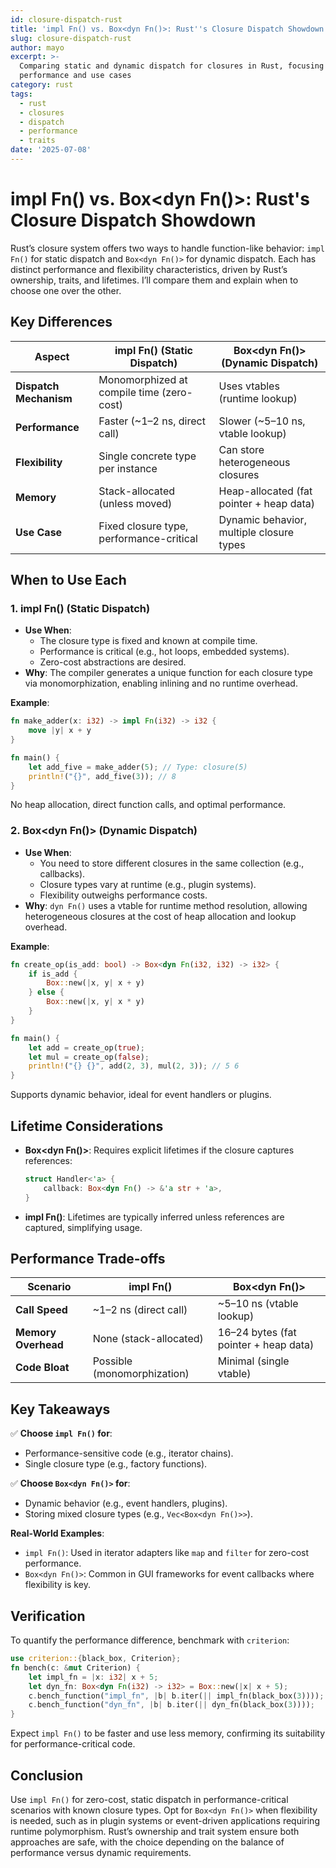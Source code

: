 ```yaml
---
id: closure-dispatch-rust
title: 'impl Fn() vs. Box<dyn Fn()>: Rust''s Closure Dispatch Showdown'
slug: closure-dispatch-rust
author: mayo
excerpt: >-
  Comparing static and dynamic dispatch for closures in Rust, focusing on
  performance and use cases
category: rust
tags:
  - rust
  - closures
  - dispatch
  - performance
  - traits
date: '2025-07-08'
---
```


# impl Fn() vs. Box<dyn Fn()>: Rust's Closure Dispatch Showdown

Rust’s closure system offers two ways to handle function-like behavior: `impl Fn()` for static dispatch and `Box<dyn Fn()>` for dynamic dispatch. Each has distinct performance and flexibility characteristics, driven by Rust’s ownership, traits, and lifetimes. I’ll compare them and explain when to choose one over the other.

## Key Differences

| **Aspect** | **impl Fn() (Static Dispatch)** | **Box<dyn Fn()> (Dynamic Dispatch)** |
|------------|--------------------------------|--------------------------------------|
| **Dispatch Mechanism** | Monomorphized at compile time (zero-cost) | Uses vtables (runtime lookup) |
| **Performance** | Faster (~1–2 ns, direct call) | Slower (~5–10 ns, vtable lookup) |
| **Flexibility** | Single concrete type per instance | Can store heterogeneous closures |
| **Memory** | Stack-allocated (unless moved) | Heap-allocated (fat pointer + heap data) |
| **Use Case** | Fixed closure type, performance-critical | Dynamic behavior, multiple closure types |

## When to Use Each

### 1. impl Fn() (Static Dispatch)
- **Use When**:
  - The closure type is fixed and known at compile time.
  - Performance is critical (e.g., hot loops, embedded systems).
  - Zero-cost abstractions are desired.
- **Why**: The compiler generates a unique function for each closure type via monomorphization, enabling inlining and no runtime overhead.

**Example**:
```rust
fn make_adder(x: i32) -> impl Fn(i32) -> i32 {
    move |y| x + y
}

fn main() {
    let add_five = make_adder(5); // Type: closure(5)
    println!("{}", add_five(3)); // 8
}
```

No heap allocation, direct function calls, and optimal performance.

### 2. Box<dyn Fn()> (Dynamic Dispatch)
- **Use When**:
  - You need to store different closures in the same collection (e.g., callbacks).
  - Closure types vary at runtime (e.g., plugin systems).
  - Flexibility outweighs performance costs.
- **Why**: `dyn Fn()` uses a vtable for runtime method resolution, allowing heterogeneous closures at the cost of heap allocation and lookup overhead.

**Example**:
```rust
fn create_op(is_add: bool) -> Box<dyn Fn(i32, i32) -> i32> {
    if is_add {
        Box::new(|x, y| x + y)
    } else {
        Box::new(|x, y| x * y)
    }
}

fn main() {
    let add = create_op(true);
    let mul = create_op(false);
    println!("{} {}", add(2, 3), mul(2, 3)); // 5 6
}
```

Supports dynamic behavior, ideal for event handlers or plugins.

## Lifetime Considerations

- **Box<dyn Fn()>**: Requires explicit lifetimes if the closure captures references:
  ```rust
  struct Handler<'a> {
      callback: Box<dyn Fn() -> &'a str + 'a>,
  }
  ```
- **impl Fn()**: Lifetimes are typically inferred unless references are captured, simplifying usage.

## Performance Trade-offs

| **Scenario** | **impl Fn()** | **Box<dyn Fn()>** |
|--------------|---------------|-------------------|
| **Call Speed** | ~1–2 ns (direct call) | ~5–10 ns (vtable lookup) |
| **Memory Overhead** | None (stack-allocated) | 16–24 bytes (fat pointer + heap data) |
| **Code Bloat** | Possible (monomorphization) | Minimal (single vtable) |

## Key Takeaways

✅ **Choose `impl Fn()` for**:
- Performance-sensitive code (e.g., iterator chains).
- Single closure type (e.g., factory functions).

✅ **Choose `Box<dyn Fn()>` for**:
- Dynamic behavior (e.g., event handlers, plugins).
- Storing mixed closure types (e.g., `Vec<Box<dyn Fn()>>`).

**Real-World Examples**:
- `impl Fn()`: Used in iterator adapters like `map` and `filter` for zero-cost performance.
- `Box<dyn Fn()>`: Common in GUI frameworks for event callbacks where flexibility is key.

## Verification

To quantify the performance difference, benchmark with `criterion`:

```rust
use criterion::{black_box, Criterion};
fn bench(c: &mut Criterion) {
    let impl_fn = |x: i32| x + 5;
    let dyn_fn: Box<dyn Fn(i32) -> i32> = Box::new(|x| x + 5);
    c.bench_function("impl_fn", |b| b.iter(|| impl_fn(black_box(3))));
    c.bench_function("dyn_fn", |b| b.iter(|| dyn_fn(black_box(3))));
}
```

Expect `impl Fn()` to be faster and use less memory, confirming its suitability for performance-critical code.

## Conclusion

Use `impl Fn()` for zero-cost, static dispatch in performance-critical scenarios with known closure types. Opt for `Box<dyn Fn()>` when flexibility is needed, such as in plugin systems or event-driven applications requiring runtime polymorphism. Rust’s ownership and trait system ensure both approaches are safe, with the choice depending on the balance of performance versus dynamic requirements.
